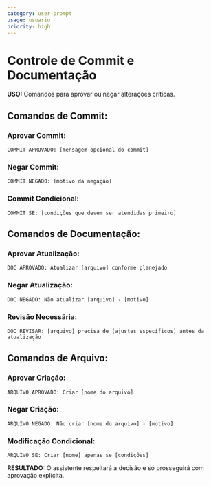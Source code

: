 ```yaml
---
category: user-prompt
usage: usuario
priority: high
---
```


# Controle de Commit e Documentação

**USO:** Comandos para aprovar ou negar alterações críticas.

## Comandos de Commit:

### Aprovar Commit:
```
COMMIT APROVADO: [mensagem opcional do commit]
```

### Negar Commit:
```
COMMIT NEGADO: [motivo da negação]
```

### Commit Condicional:
```
COMMIT SE: [condições que devem ser atendidas primeiro]
```

## Comandos de Documentação:

### Aprovar Atualização:
```
DOC APROVADO: Atualizar [arquivo] conforme planejado
```

### Negar Atualização:
```
DOC NEGADO: Não atualizar [arquivo] - [motivo]
```

### Revisão Necessária:
```
DOC REVISAR: [arquivo] precisa de [ajustes específicos] antes da atualização
```

## Comandos de Arquivo:

### Aprovar Criação:
```
ARQUIVO APROVADO: Criar [nome do arquivo]
```

### Negar Criação:
```
ARQUIVO NEGADO: Não criar [nome do arquivo] - [motivo]
```

### Modificação Condicional:
```
ARQUIVO SE: Criar [nome] apenas se [condições]
```

**RESULTADO:** O assistente respeitará a decisão e só prosseguirá com aprovação explícita.
